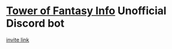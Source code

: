 # [Tower of Fantasy Info](https://toweroffantasy.info) Unofficial Discord bot

[invite link](https://discord.com/api/oauth2/authorize?client_id=1098749007154643035&permissions=412317183040&scope=bot)

